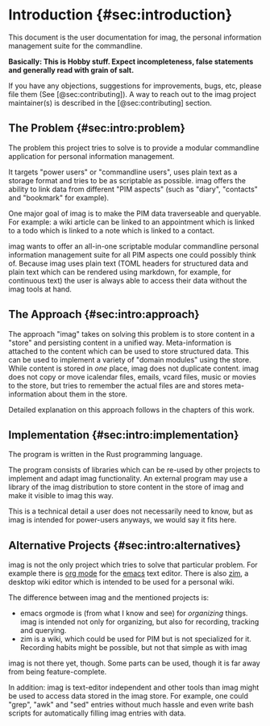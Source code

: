 # Introduction {#sec:introduction}

This document is the user documentation for imag, the personal
information management suite for the commandline. 

**Basically: This is Hobby stuff. Expect incompleteness, false statements and
generally read with grain of salt.**

If you have any objections, suggestions for improvements, bugs, etc, please file
them (See [@sec:contributing]).
A way to reach out to the imag project maintainer(s) is described in the
[@sec:contributing] section.


## The Problem {#sec:intro:problem}

The problem this project tries to solve is to provide a modular commandline
application for personal information management.

It targets "power users" or "commandline users", uses plain text as a storage
format and tries to be as scriptable as possible.
imag offers the ability to link data from different "PIM aspects" (such as
"diary", "contacts" and "bookmark" for example).

One major goal of imag is to make the PIM data traverseable and queryable.
For example: a wiki article can be linked to an appointment which is linked to a
todo which is linked to a note which is linked to a contact.

imag wants to offer an all-in-one scriptable modular commandline personal
information management suite for all PIM aspects one could possibly think of.
Because imag uses plain text (TOML headers for structured data and plain text
which can be rendered using markdown, for example, for continuous text)
the user is always able to access their data without the imag tools at hand.


## The Approach {#sec:intro:approach}

The approach "imag" takes on solving this problem is to store content in a
"store" and persisting content in a unified way.
Meta-information is attached to the content which can be used to store
structured data.
This can be used to implement a variety of "domain modules" using the store.
While content is stored in _one_ place, imag does not duplicate content.
imag does not copy or move icalendar files, emails, vcard files, music or
movies to the store, but tries to remember the actual files are and stores
meta-information about them in the store.

Detailed explanation on this approach follows in the chapters of this work.

## Implementation {#sec:intro:implementation}

The program is written in the Rust programming language.

The program consists of libraries which can be re-used by other projects
to implement and adapt imag functionality. An external program may use a
library of the imag distribution to store content in the store of imag and
make it visible to imag this way.

This is a technical detail a user does not necessarily need to know, but as imag
is intended for power-users anyways, we would say it fits here.

## Alternative Projects {#sec:intro:alternatives}

imag is not the only project which tries to solve that particular problem. For
example there is
[org mode](https://orgmode.org)
for the [emacs](https://www.gnu.org/software/emacs/) text editor.
There is also [zim](http://zim-wiki.org/), a desktop wiki editor which is
intended to be used for a personal wiki.

The difference between imag and the mentioned projects is:
* emacs orgmode is (from what I know and see) for _organizing_ things. imag is
  intended not only for organizing, but also for recording, tracking and
  querying.
* zim is a wiki, which could be used for PIM but is not specialized for it.
  Recording habits might be possible, but not that simple as with imag
  
imag is not there
yet, though. Some parts can be used, though it is far away from being feature-complete.

In addition: imag is text-editor independent and other tools than imag might be
used to access data stored in the imag store.
For example, one could "grep", "awk" and "sed" entries without much hassle and
even write bash scripts for automatically filling imag entries with data.


